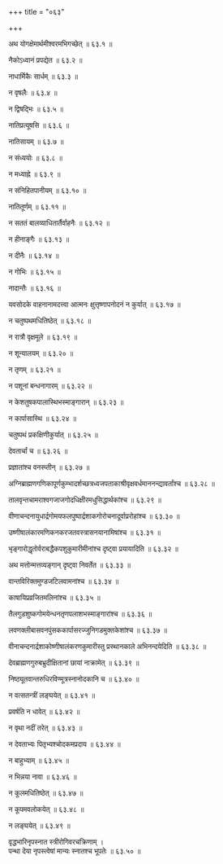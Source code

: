+++
title = "०६३"

+++

अथ योगक्षेमार्थमीश्वरमभिगच्छेत् ॥ ६३.१ ॥

नैकोऽध्वानं प्रपद्येत ॥ ६३.२ ॥

नाधार्मिकैः सार्धम् ॥ ६३.३ ॥

न वृषलैः ॥ ६३.४ ॥

न द्विषद्भिः ॥ ६३.५ ॥

नातिप्रत्यूषसि ॥ ६३.६ ॥

नातिसायम् ॥ ६३.७ ॥

न संध्ययोः ॥ ६३.८ ॥

न मध्याह्ने ॥ ६३.९ ॥

न संनिहितपानीयम् ॥ ६३.१० ॥

नातितूर्णम् ॥ ६३.११ ॥

न सततं बालव्याधितार्तैर्वाहनैः ॥ ६३.१२ ॥

न हीनाङ्गैः ॥ ६३.१३ ॥

न दीनैः ॥ ६३.१४ ॥

न गोभिः ॥ ६३.१५ ॥

नादान्तैः ॥ ६३.१६ ॥

यवसोदके वाहनानामदत्त्वा आत्मनः क्षुत्तृष्णापनोदनं न कुर्यात् ॥ ६३.१७ ॥

न चतुष्पथमधितिष्ठेत् ॥ ६३.१८ ॥

न रात्रौ वृक्षमूले ॥ ६३.१९ ॥

न शून्यालयम् ॥ ६३.२० ॥

न तृणम् ॥ ६३.२१ ॥

न पशूनां बन्धनागारम् ॥ ६३.२२ ॥

न केशतुषकपालास्थिभस्माङ्गारान् ॥ ६३.२३ ॥

न कार्पासास्थि ॥ ६३.२४ ॥

चतुष्पथं प्रकक्षिणीकुर्यात् ॥ ६३.२५ ॥

देवतार्चां च ॥ ६३.२६ ॥

प्रज्ञातांश्च वनस्प्तीन् ॥ ६३.२७ ॥

अग्निब्राह्मणगणिकापूर्णकुम्भादर्शच्छत्रध्वजपताकाश्रीवृक्षवर्धमाननन्द्यावर्तांश्च ॥ ६३.२८ ॥

तालवृन्तचामराश्वगजाजगोदधिक्षीरमधुसिद्धार्थकांश्च ॥ ६३.२९ ॥

वीणाचन्दनायुधार्द्रगोमयफलपुष्पार्द्रशाकगोरोचनादूर्वाप्ररोहांश्च ॥ ६३.३० ॥

उष्णीषालंकारमणिकनकरजतवस्त्रासनयानामिषांश्च ॥ ६३.३१ ॥

भृङ्गारोद्धृतोर्वराबद्धैकपशुकुमारीमीनांश्च दृष्ट्वा प्रयायादिति ॥ ६३.३२ ॥

अथ मत्तोन्मत्तव्यङ्गान् दृष्ट्वा निवर्तेत ॥ ६३.३३ ॥

वान्तविरिक्तमुण्डजटिलवामनांश्च ॥ ६३.३४ ॥

काषायिप्रव्रजितमलिनांश्च ॥ ६३.३५ ॥

तैलगुडशुष्कगोमयेन्धनतृणपलाशभस्माङ्गारांश्च ॥ ६३.३६ ॥

लवणक्लीबासवनपुंसककार्पासरज्जुनिगडमुक्तकेशांश्च ॥ ६३.३७ ॥

वीनाचन्दनार्द्रशाकोष्णीषालंकरणकुमारीस्तु प्रस्थानकाले अभिनन्दयेदिति ॥ ६३.३८ ॥

देवब्राह्मणगुरुबभ्रुदीक्षितानां छायां नाक्रामेत् ॥ ६३.३९ ॥

निष्ठ्यूतवान्तरुधिरविण्मूत्रस्नानोदकानि च ॥ ६३.४० ॥

न वत्सतन्त्रीं लङ्घयेत् ॥ ६३.४१ ॥

प्रवर्षति न धावेत् ॥ ६३.४२ ॥

न वृथा नदीं तरेत् ॥ ६३.४३ ॥

न देवताभ्यः पितृभ्यश्चोदकमप्रदाय ॥ ६३.४४ ॥

न बाहुभ्याम् ॥ ६३.४५ ॥

न भिन्नया नावा ॥ ६३.४६ ॥

न कूलमधितिष्ठेत् ॥ ६३.४७ ॥

न कूपमवलोकयेत् ॥ ६३.४८ ॥

न लङ्घयेत् ॥ ६३.४९ ॥

वृद्धभारिनृपस्नात स्त्रीरोगिवरचक्रिणाम्  ।  
पन्था देया नृपस्त्वेषां मान्यः स्नातश्च भूपतेः  ॥ ६३.५० ॥


